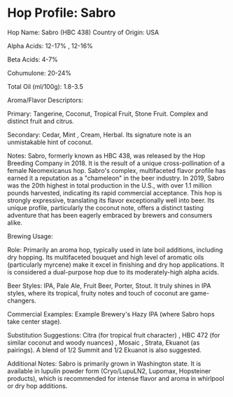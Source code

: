 # Hop Profile: Sabro

Hop Name: Sabro (HBC 438)
Country of Origin: USA

Alpha Acids: 12-17% , 12-16%

Beta Acids: 4-7%

Cohumulone: 20-24%

Total Oil (ml/100g): 1.8-3.5

Aroma/Flavor Descriptors:

Primary: Tangerine, Coconut, Tropical Fruit, Stone Fruit. Complex and distinct fruit and citrus.

Secondary: Cedar, Mint , Cream, Herbal. Its signature note is an unmistakable hint of coconut.

Notes: Sabro, formerly known as HBC 438, was released by the Hop Breeding Company in 2018. It is the result of a unique cross-pollination of a female Neomexicanus hop. Sabro's complex, multifaceted flavor profile has earned it a reputation as a "chameleon" in the beer industry. In 2019, Sabro was the 20th highest in total production in the U.S., with over 1.1 million pounds harvested, indicating its rapid commercial acceptance. This hop is strongly expressive, translating its flavor exceptionally well into beer. Its unique profile, particularly the coconut note, offers a distinct tasting adventure that has been eagerly embraced by brewers and consumers alike.

Brewing Usage:

Role: Primarily an aroma hop, typically used in late boil additions, including dry hopping. Its multifaceted bouquet and high level of aromatic oils (particularly myrcene) make it excel in finishing and dry hop applications. It is considered a dual-purpose hop due to its moderately-high alpha acids.

Beer Styles: IPA, Pale Ale, Fruit Beer, Porter, Stout. It truly shines in IPA styles, where its tropical, fruity notes and touch of coconut are game-changers.

Commercial Examples: Example Brewery's Hazy IPA (where Sabro hops take center stage).

Substitution Suggestions: Citra (for tropical fruit character) , HBC 472 (for similar coconut and woody nuances) , Mosaic , Strata, Ekuanot (as pairings). A blend of 1/2 Summit and 1/2 Ekuanot is also suggested.

Additional Notes: Sabro is primarily grown in Washington state. It is available in lupulin powder form (Cryo/LupuLN2, Lupomax, Hopsteiner products), which is recommended for intense flavor and aroma in whirlpool or dry hop additions.
